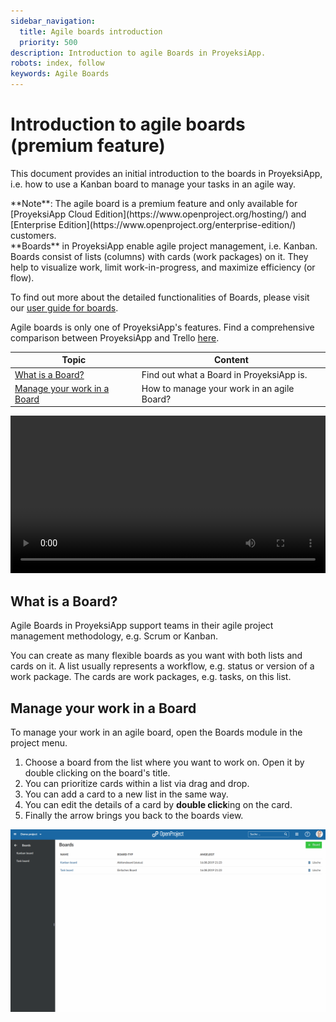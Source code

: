```yaml
---
sidebar_navigation:
  title: Agile boards introduction
  priority: 500
description: Introduction to agile Boards in ProyeksiApp.
robots: index, follow
keywords: Agile Boards
---
```


# Introduction to agile boards (premium feature)

This document provides an initial introduction to the boards in ProyeksiApp, i.e. how to use a Kanban board to manage your tasks in an agile way.

<div class="alert alert-info" role="alert">
**Note**: The agile board is a premium feature and only available for [ProyeksiApp Cloud Edition](https://www.openproject.org/hosting/) and [Enterprise Edition](https://www.openproject.org/enterprise-edition/) customers.
</div>


<div class="glossary">
**Boards** in ProyeksiApp enable agile project management, i.e. Kanban. Boards consist of lists (columns) with cards (work packages) on it. They help to visualize work, limit work-in-progress, and maximize efficiency (or flow).
</div>

To find out more about the detailed functionalities of Boards, please visit our [user guide for boards](../../user-guide/agile-boards).

Agile boards is only one of ProyeksiApp's features. Find a comprehensive comparison between ProyeksiApp and Trello [here](https://www.openproject.org/alternatives/best-trello-alternative/).


| Topic                                                       | Content                                    |
| ----------------------------------------------------------- | ------------------------------------------ |
| [What is a Board?](#what-is-a-board)                       | Find out what a Board in ProyeksiApp is.   |
| [Manage your work in a Board](#manage-your-work-in-a-board) | How to manage your work in an agile Board? |

<video src="https://openproject-docs.s3.eu-central-1.amazonaws.com/videos/ProyeksiApp-Agile-Boards.mp4" type="video/mp4" controls="" style="width:100%"></video>

## What is a Board?

Agile Boards in ProyeksiApp support teams in their agile project management methodology, e.g. Scrum or Kanban.

You can create as many flexible boards as you want with both lists and cards on it. A list usually represents a workflow, e.g. status or version of a work package. The cards are work packages, e.g. tasks, on this list.

## Manage your work in a Board

To manage your work in an agile board, open the Boards module in the project menu.

1. Choose a board from the list where you want to work on. Open it by double clicking on the board's title.
2. You can prioritize cards within a list via drag and drop.
3. You can add a card to a new list in the same way.
4. You can edit the details of a card by **double click**ing on the card.
5. Finally the arrow brings you back to the boards view.



![edit-boards](edit-boards.gif)
